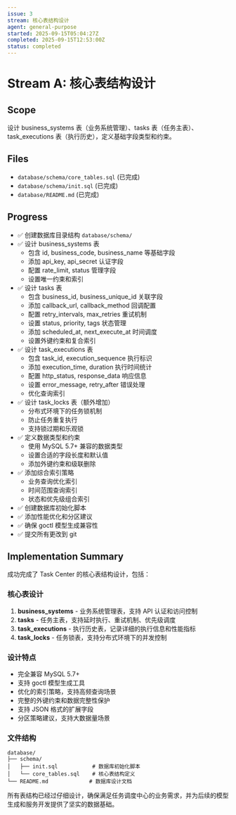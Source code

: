 ```yaml
---
issue: 3
stream: 核心表结构设计
agent: general-purpose
started: 2025-09-15T05:04:27Z
completed: 2025-09-15T12:53:00Z
status: completed
---
```


# Stream A: 核心表结构设计

## Scope
设计 business_systems 表（业务系统管理）、tasks 表（任务主表）、task_executions 表（执行历史），定义基础字段类型和约束。

## Files
- `database/schema/core_tables.sql` (已完成)
- `database/schema/init.sql` (已完成)
- `database/README.md` (已完成)

## Progress
- ✅ 创建数据库目录结构 `database/schema/`
- ✅ 设计 business_systems 表
  - 包含 id, business_code, business_name 等基础字段
  - 添加 api_key, api_secret 认证字段
  - 配置 rate_limit, status 管理字段
  - 设置唯一约束和索引
- ✅ 设计 tasks 表
  - 包含 business_id, business_unique_id 关联字段
  - 添加 callback_url, callback_method 回调配置
  - 配置 retry_intervals, max_retries 重试机制
  - 设置 status, priority, tags 状态管理
  - 添加 scheduled_at, next_execute_at 时间调度
  - 设置外键约束和复合索引
- ✅ 设计 task_executions 表
  - 包含 task_id, execution_sequence 执行标识
  - 添加 execution_time, duration 执行时间统计
  - 配置 http_status, response_data 响应信息
  - 设置 error_message, retry_after 错误处理
  - 优化查询索引
- ✅ 设计 task_locks 表（额外增加）
  - 分布式环境下的任务锁机制
  - 防止任务重复执行
  - 支持锁过期和乐观锁
- ✅ 定义数据类型和约束
  - 使用 MySQL 5.7+ 兼容的数据类型
  - 设置合适的字段长度和默认值
  - 添加外键约束和级联删除
- ✅ 添加综合索引策略
  - 业务查询优化索引
  - 时间范围查询索引
  - 状态和优先级组合索引
- ✅ 创建数据库初始化脚本
- ✅ 添加性能优化和分区建议
- ✅ 确保 goctl 模型生成兼容性
- ✅ 提交所有更改到 git

## Implementation Summary

成功完成了 Task Center 的核心表结构设计，包括：

### 核心表设计
1. **business_systems** - 业务系统管理表，支持 API 认证和访问控制
2. **tasks** - 任务主表，支持延时执行、重试机制、优先级调度
3. **task_executions** - 执行历史表，记录详细的执行信息和性能指标
4. **task_locks** - 任务锁表，支持分布式环境下的并发控制

### 设计特点
- 完全兼容 MySQL 5.7+
- 支持 goctl 模型生成工具
- 优化的索引策略，支持高频查询场景
- 完整的外键约束和数据完整性保护
- 支持 JSON 格式的扩展字段
- 分区策略建议，支持大数据量场景

### 文件结构
```
database/
├── schema/
│   ├── init.sql           # 数据库初始化脚本
│   └── core_tables.sql    # 核心表结构定义
└── README.md             # 数据库设计文档
```

所有表结构已经过仔细设计，确保满足任务调度中心的业务需求，并为后续的模型生成和服务开发提供了坚实的数据基础。